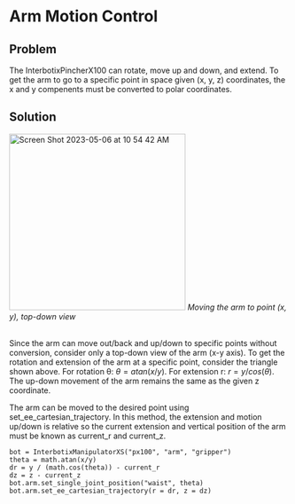 # Arm Motion Control

## Problem

The InterbotixPincherX100 can rotate, move up and down, and extend. To get the arm to go to a specific point in space given (x, y, z) coordinates, the x and y compenents must be converted to polar coordinates.

## Solution
<img width="318" alt="Screen Shot 2023-05-06 at 10 54 42 AM" src="https://user-images.githubusercontent.com/62267188/236631562-4e0a5d32-b811-4736-9ebe-0f4b7ebd5d9c.png">
<i>Moving the arm to point (x, y), top-down view</i><br><br>

Since the arm can move out/back and up/down to specific points without conversion, consider only a top-down view of the arm (x-y axis). To get the rotation and extension of the arm at a specific point, consider the triangle shown above. For rotation θ: $θ=atan(x/y)$. For extension r: $r=y/cos(θ)$. The up-down movement of the arm remains the same as the given z coordinate.

The arm can be moved to the desired point using set_ee_cartesian_trajectory. In this method, the extension and motion up/down is relative so the current extension and vertical position of the arm must be known as current_r and current_z.


    bot = InterbotixManipulatorXS("px100", "arm", "gripper")
    theta = math.atan(x/y)
    dr = y / (math.cos(theta)) - current_r
    dz = z - current_z
    bot.arm.set_single_joint_position("waist", theta)
    bot.arm.set_ee_cartesian_trajectory(r = dr, z = dz)

